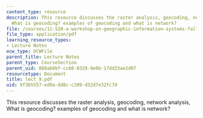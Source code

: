 ```yaml
---
content_type: resource
description: This resource discusses the raster analysis, geocoding, network analysis,
  What is geocoding? examples of geocoding and what is network?
file: /courses/11-520-a-workshop-on-geographic-information-systems-fall-2005/9f3b5557ed9add8cc209d32d7e32fc7d_lect_9.pdf
file_type: application/pdf
learning_resource_types:
- Lecture Notes
ocw_type: OCWFile
parent_title: Lecture Notes
parent_type: CourseSection
parent_uid: 088ab0bf-cc60-0329-9e0b-17dd33ae2d07
resourcetype: Document
title: lect_9.pdf
uid: 9f3b5557-ed9a-dd8c-c209-d32d7e32fc7d
---
```

This resource discusses the raster analysis, geocoding, network analysis, What is geocoding? examples of geocoding and what is network?

